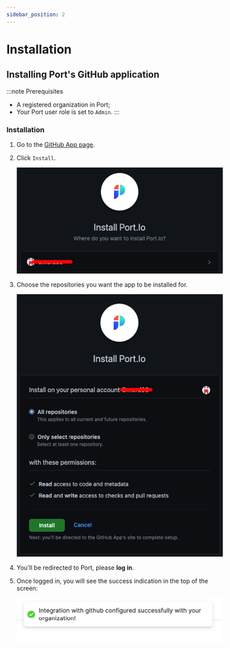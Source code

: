 ```yaml
---
sidebar_position: 2
---
```


# Installation

## Installing Port's GitHub application

:::note Prerequisites

- A registered organization in Port;
- Your Port user role is set to `Admin`.
  :::

### Installation

1. Go to the [GitHub App page](https://github.com/apps/getport-io).

2. Click `Install`.

   ![GitHub app installation page](../../../../static/img/integrations/github-app/GitHubAppInstallPage.png)

3. Choose the repositories you want the app to be installed for.

   ![GitHub app installation choose repositories](../../../../static/img/integrations/github-app/GitHubAppChooseRepos.png)

4. You'll be redirected to Port, please **log in**.

5. Once logged in, you will see the success indication in the top of the screen:

   ![GitHub app installation success indication on Port](../../../../static/img/integrations/github-app/GitHubInstallationSuccess.png)

